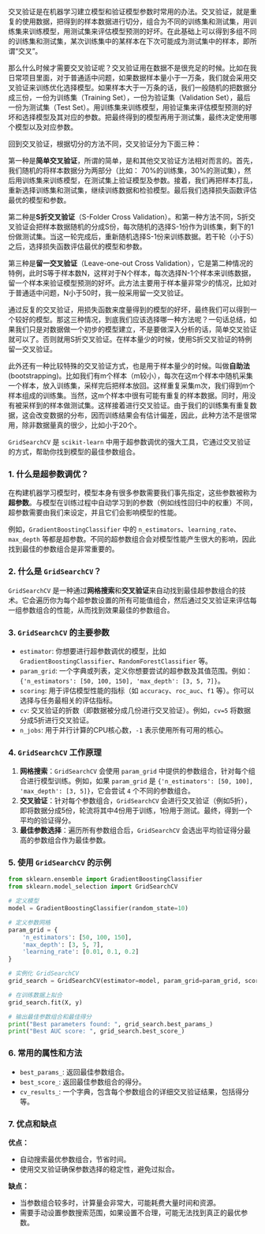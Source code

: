 交叉验证是在机器学习建立模型和验证模型参数时常用的办法。交叉验证，就是重复的使用数据，把得到的样本数据进行切分，组合为不同的训练集和测试集，用训练集来训练模型，用测试集来评估模型预测的好坏。在此基础上可以得到多组不同的训练集和测试集，某次训练集中的某样本在下次可能成为测试集中的样本，即所谓“交叉”。　

那么什么时候才需要交叉验证呢？交叉验证用在数据不是很充足的时候。比如在我日常项目里面，对于普通适中问题，如果数据样本量小于一万条，我们就会采用交叉验证来训练优化选择模型。如果样本大于一万条的话，我们一般随机的把数据分成三份，一份为训练集（Training Set），一份为验证集（Validation Set），最后一份为测试集（Test Set）。用训练集来训练模型，用验证集来评估模型预测的好坏和选择模型及其对应的参数。把最终得到的模型再用于测试集，最终决定使用哪个模型以及对应参数。

回到交叉验证，根据切分的方法不同，交叉验证分为下面三种：　　　

第一种是**简单交叉验证**，所谓的简单，是和其他交叉验证方法相对而言的。首先，我们随机的将样本数据分为两部分（比如： 70%的训练集，30%的测试集），然后用训练集来训练模型，在测试集上验证模型及参数。接着，我们再把样本打乱，重新选择训练集和测试集，继续训练数据和检验模型。最后我们选择损失函数评估最优的模型和参数。　

 第二种是**S折交叉验证**（S-Folder Cross Validation）。和第一种方法不同，S折交叉验证会把样本数据随机的分成S份，每次随机的选择S-1份作为训练集，剩下的1份做测试集。当这一轮完成后，重新随机选择S-1份来训练数据。若干轮（小于S）之后，选择损失函数评估最优的模型和参数。

第三种是**留一交叉验证**（Leave-one-out Cross Validation），它是第二种情况的特例，此时S等于样本数N，这样对于N个样本，每次选择N-1个样本来训练数据，留一个样本来验证模型预测的好坏。此方法主要用于样本量非常少的情况，比如对于普通适中问题，N小于50时，我一般采用留一交叉验证。

通过反复的交叉验证，用损失函数来度量得到的模型的好坏，最终我们可以得到一个较好的模型。那这三种情况，到底我们应该选择哪一种方法呢？一句话总结，如果我们只是对数据做一个初步的模型建立，不是要做深入分析的话，简单交叉验证就可以了。否则就用S折交叉验证。在样本量少的时候，使用S折交叉验证的特例留一交叉验证。

此外还有一种比较特殊的交叉验证方式，也是用于样本量少的时候。叫做**自助法**(bootstrapping)。比如我们有m个样本（m较小），每次在这m个样本中随机采集一个样本，放入训练集，采样完后把样本放回。这样重复采集m次，我们得到m个样本组成的训练集。当然，这m个样本中很有可能有重复的样本数据。同时，用没有被采样到的样本做测试集。这样接着进行交叉验证。由于我们的训练集有重复数据，这会改变数据的分布，因而训练结果会有估计偏差，因此，此种方法不是很常用，除非数据量真的很少，比如小于20个。

`GridSearchCV` 是 `scikit-learn` 中用于超参数调优的强大工具，它通过交叉验证的方式，帮助你找到模型的最佳参数组合。

### 1. 什么是超参数调优？
在构建机器学习模型时，模型本身有很多参数需要我们事先指定，这些参数被称为**超参数**。与模型在训练过程中自动学习到的参数（例如线性回归中的权重）不同，超参数需要由我们来设定，并且它们会影响模型的性能。

例如，`GradientBoostingClassifier` 中的 `n_estimators`、`learning_rate`、`max_depth` 等都是超参数。不同的超参数组合会对模型性能产生很大的影响，因此找到最佳的参数组合是非常重要的。

### 2. 什么是 `GridSearchCV`？
`GridSearchCV` 是一种通过**网格搜索**和**交叉验证**来自动找到最佳超参数组合的技术。它会遍历你为每个超参数设置的所有可能值组合，然后通过交叉验证来评估每一组参数组合的性能，从而找到效果最佳的参数组合。

### 3. `GridSearchCV` 的主要参数
- `estimator`: 你想要进行超参数调优的模型，比如 `GradientBoostingClassifier`、`RandomForestClassifier` 等。
- `param_grid`: 一个字典或列表，定义你想要尝试的超参数及其值范围。例如：`{'n_estimators': [50, 100, 150], 'max_depth': [3, 5, 7]}`。
- `scoring`: 用于评估模型性能的指标（如 `accuracy`、`roc_auc`、`f1` 等）。你可以选择与任务最相关的评估指标。
- `cv`: 交叉验证的折数（即数据被分成几份进行交叉验证）。例如，`cv=5` 将数据分成5折进行交叉验证。
- `n_jobs`: 用于并行计算的CPU核心数，`-1` 表示使用所有可用的核心。

### 4. `GridSearchCV` 工作原理
1. **网格搜索**：`GridSearchCV` 会使用 `param_grid` 中提供的参数组合，针对每个组合进行模型训练。例如，如果 `param_grid` 是 `{'n_estimators': [50, 100], 'max_depth': [3, 5]}`，它会尝试 `4` 个不同的参数组合。
2. **交叉验证**：针对每个参数组合，`GridSearchCV` 会进行交叉验证（例如5折），即将数据分成5份，轮流将其中4份用于训练，1份用于测试。最终，得到一个平均的验证得分。
3. **最佳参数选择**：遍历所有参数组合后，`GridSearchCV` 会选出平均验证得分最高的参数组合作为最佳参数。

### 5. 使用 `GridSearchCV` 的示例

```python
from sklearn.ensemble import GradientBoostingClassifier
from sklearn.model_selection import GridSearchCV

# 定义模型
model = GradientBoostingClassifier(random_state=10)

# 定义参数网格
param_grid = {
    'n_estimators': [50, 100, 150],
    'max_depth': [3, 5, 7],
    'learning_rate': [0.01, 0.1, 0.2]
}

# 实例化 GridSearchCV
grid_search = GridSearchCV(estimator=model, param_grid=param_grid, scoring='roc_auc', cv=5, n_jobs=-1)

# 在训练数据上拟合
grid_search.fit(X, y)

# 输出最佳参数组合和最佳得分
print("Best parameters found: ", grid_search.best_params_)
print("Best AUC score: ", grid_search.best_score_)
```

### 6. 常用的属性和方法
- `best_params_`: 返回最佳参数组合。
- `best_score_`: 返回最佳参数组合的得分。
- `cv_results_`: 一个字典，包含每个参数组合的详细交叉验证结果，包括得分等。

### 7. 优点和缺点
**优点：**
- 自动搜索最优参数组合，节省时间。
- 使用交叉验证确保参数选择的稳定性，避免过拟合。

**缺点：**
- 当参数组合较多时，计算量会非常大，可能耗费大量时间和资源。
- 需要手动设置参数搜索范围，如果设置不合理，可能无法找到真正的最优参数。

